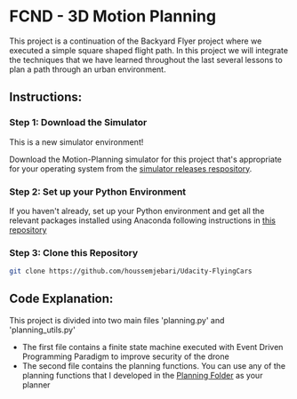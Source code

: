 # FCND - 3D Motion Planning

This project is a continuation of the Backyard Flyer project where we executed a simple square shaped flight path. In this project we will integrate the techniques that we have learned throughout the last several lessons to plan a path through an urban environment.


## Instructions:
### Step 1: Download the Simulator
This is a new simulator environment!  

Download the Motion-Planning simulator for this project that's appropriate for your operating system from the [simulator releases respository](https://github.com/udacity/FCND-Simulator-Releases/releases).

### Step 2: Set up your Python Environment
If you haven't already, set up your Python environment and get all the relevant packages installed using Anaconda following instructions in [this repository](https://github.com/udacity/FCND-Term1-Starter-Kit)

### Step 3: Clone this Repository
```sh
git clone https://github.com/houssemjebari/Udacity-FlyingCars
```

## Code Explanation:
This project is divided into two main files 'planning.py' and 'planning_utils.py'
* The first file contains a finite state machine executed with Event Driven Programming Paradigm to improve security of the drone
* The second file contains the planning functions. You can use any of the planning functions that I developed in the [Planning Folder](../Term2-Planning/) as your planner 


